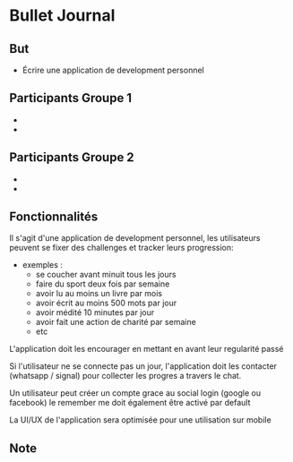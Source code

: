 # Bullet Journal

## But

* Écrire une application de development personnel 


## Participants Groupe 1
*
*

## Participants Groupe 2
*
*


## Fonctionnalités

Il s'agit d'une application de development personnel, les utilisateurs peuvent se fixer des challenges et tracker leurs progression:
- exemples :
    - se coucher avant minuit tous les jours
    - faire du sport deux fois par semaine
    - avoir lu au moins un livre par mois
    - avoir écrit au moins 500 mots par jour
    - avoir médité 10 minutes par jour
    - avoir fait une action de charité par semaine
    - etc

L'application doit les encourager en mettant en avant leur regularité passé

Si l'utilisateur ne se connecte pas un jour, l'application doit les contacter (whatsapp / signal) pour collecter les progres a travers le chat.

Un utilisateur peut créer un compte grace au social login (google ou facebook) le remember me doit également être activé par default

La UI/UX de l'application sera optimisée pour une utilisation sur mobile

## Note




